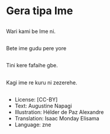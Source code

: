 # Gera tipa Ime

##
Wari kami be Ime ni.

##
Bete ime gudu pere yore

##
Tini kere fafaihe gbe.

##
Kagi ime re kuru ni zezerehe.

##
* License: [CC-BY]
* Text: Augustine Napagi
* Illustration: Hélder de Paz Alexandre
* Translation: Isaac Monday Elisama
* Language: zne
